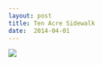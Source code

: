 ```yaml
---
layout: post
title: Ten Acre Sidewalk
date:  2014-04-01
---
```


![](https://farm8.staticflickr.com/7145/13720154164_e30b0cd2cb_c.jpg)